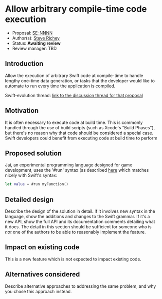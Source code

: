 # Allow arbitrary compile-time code execution

* Proposal: [SE-NNNN]()
* Author(s): [Steve Richey](https://github.com/steverichey)
* Status: **Awaiting review**
* Review manager: TBD

## Introduction

Allow the execution of arbitrary Swift code at compile-time to handle lengthy one-time data generation, or tasks that the developer would like to automate to run every time the application is compiled.

Swift-evolution thread: [link to the discussion thread for that proposal](https://lists.swift.org/pipermail/swift-evolution)

## Motivation

It is often necessary to execute code at build time. This is commonly handled through the use of build scripts (such as Xcode's "Build Phases"), but there's no reason why that code should be considered a special case. Swift developers could benefit from executing code at build time to perform

## Proposed solution

Jai, an experimental programming language designed for game development, uses the '#run' syntax (as described [here](https://sites.google.com/site/jailanguageprimer/#TOC-Arbitrary-Compile-Time-Code-Execution) which matches nicely with Swift's syntax:

```swift
let value = #run myFunction()
```

## Detailed design

Describe the design of the solution in detail. If it involves new
syntax in the language, show the additions and changes to the Swift
grammar. If it's a new API, show the full API and its documentation
comments detailing what it does. The detail in this section should be
sufficient for someone who is *not* one of the authors to be able to
reasonably implement the feature.

## Impact on existing code

This is a new feature which is not expected to impact existing code.

## Alternatives considered

Describe alternative approaches to addressing the same problem, and
why you chose this approach instead.
